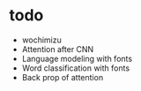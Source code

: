 # todo

- wochimizu
- Attention after CNN
- Language modeling with fonts
- Word classification with fonts
- Back prop of attention
